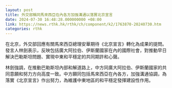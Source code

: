 ```yaml
---
layout: post
title: 外交部稱同馬來西亞在內各方加強溝通以落實北京宣言
date: 2024-07-30 16:48:28.000000000 +08:00
link: https://news.rthk.hk/rthk/ch/component/k2/1763870-20240730.htm
categories: rthk
---
```


在北京，外交部回應有關馬來西亞總理安華期待《北京宣言》轉化為成果的提問。發言人林劍表示，反映包括廣大阿拉伯、伊斯蘭國家在內的國際社會，對推動早日解決巴勒斯坦問題、實現中東和平穩定的共同期許和心聲。

林劍強調，在推動巴勒斯坦內部和解道路上，中方同廣大阿拉伯、伊斯蘭國家的共同意願和努力方向高度一致。中方願同包括馬來西亞在內各方，加強溝通協調，為落實《北京宣言》作出努力，為維護中東地區的和平穩定發揮建設性作用。
